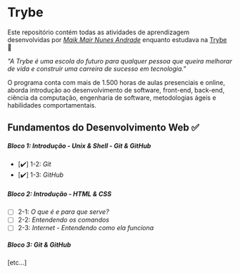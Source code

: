 # Trybe
Este repositório contém todas as atividades de aprendizagem desenvolvidas por _[Maik Mair Nunes Andrade](https://www.linkedin.com/in/maik-andrade-754104162/)_ enquanto estudava na [Trybe](https://www.betrybe.com/) 🚀

_"A Trybe é uma escola do futuro para qualquer pessoa que queira melhorar de vida e construir uma carreira de sucesso em tecnologia."_

O programa conta com mais de 1.500 horas de aulas presenciais e online, aborda introdução ao desenvolvimento de software, front-end, back-end, ciência da computação, engenharia de software, metodologias ágeis e habilidades comportamentais.

## Fundamentos do Desenvolvimento Web ✅

##### Bloco 1: Introdução - Unix & Shell - Git & GitHub

- [✔️] 1-2: _Git_
- [✔️] 1-3: _GitHub_

##### Bloco 2: Introdução - HTML & CSS

- [ ] 2-1: _O que é e para que serve?_
- [ ] 2-2: _Entendendo os comandos_
- [ ] 2-3: _Internet - Entendendo como ela funciona_

##### Bloco 3: Git & GitHub
[etc...]